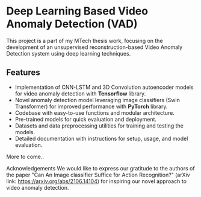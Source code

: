 # Deep Learning Based Video Anomaly Detection (VAD)
This project is a part of my MTech thesis work, focusing on the development of an unsupervised reconstruction-based Video Anomaly Detection system using deep learning techniques.

## Features
- Implementation of CNN-LSTM and 3D Convolution autoencoder models for video anomaly detection with **Tensorflow** library.
- Novel anomaly detection model leveraging image classifiers (Swin Transformer) for improved performance with **PyTorch** library.
- Codebase with easy-to-use functions and modular architecture.
- Pre-trained models for quick evaluation and deployment.
- Datasets and data preprocessing utilities for training and testing the models.
- Detailed documentation with instructions for setup, usage, and model evaluation.

More to come..

Acknowledgements
We would like to express our gratitude to the authors of the paper "Can An Image classifier Suffice for Action Recognition?" (arXiv link: https://arxiv.org/abs/2106.14104) for inspiring our novel approach to video anomaly detection.
